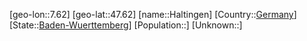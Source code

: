 ﻿---
location: [47.62,7.62]
type: City
tags:
- geo/City


SpocWebEntityId: 30737
isDeleted: false
confidential: public

---
[geo-lon::7.62]
[geo-lat::47.62]
[name::Haltingen]
[Country::[Germany](geo/Continent/Europe/Germany.md)]
[State::[Baden-Wuerttemberg](geo/Continent/Europe/Germany/Baden-Wuerttemberg.md)]
[Population::]
[Unknown::]

